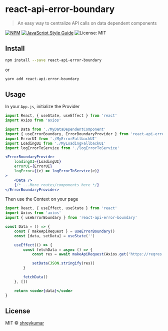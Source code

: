 # react-api-error-boundary

> An easy way to centralize API calls on data dependent components

[![NPM](https://img.shields.io/npm/v/react-api-error-boundary.svg)](https://www.npmjs.com/package/react-api-error-boundary) [![JavaScript Style Guide](https://img.shields.io/badge/code_style-standard-brightgreen.svg)](https://standardjs.com) ![License: MIT](https://github.com/ShreyKumar/react-api-error-boundary/blob/master/LICENSE)

## Install

```bash
npm install --save react-api-error-boundary
```
or
```bash
yarn add react-api-error-boundary
```

## Usage
In your `App.js`, initialize the Provider
```jsx
import React, { useState, useEffect } from 'react'
import Axios from 'axios'

import Data from './MyDataDependentComponent'
import { useErrorBoundary, ErrorBoundaryProvider } from 'react-api-error-boundary'
import ErrorUI from './MyErrorFallbackUI'
import LoadingUI from './MyLoadingFallbackUI'
import logErrorToService from './logErrorToService'

<ErrorBoundaryProvider
    loadingUI={LoadingUI}
    errorUI={ErrorUI}
    logError={(e) => logErrorToService(e)}
>
    <Data />
    {/* ...More routes/components here */}
</ErrorBoundaryProvider>
```
Then use the Context on your page
```jsx
import React, { useEffect, useState } from 'react'
import Axios from 'axios'
import { useErrorBoundary } from 'react-api-error-boundary'

const Data = () => {
    const { makeApiRequest } = useErrorBoundary()
    const [data, setData] = useState('')

    useEffect(() => {
        const fetchData = async () => {
            const res = await makeApiRequest(Axios.get('https://reqres.in/api/users'))

            setData(JSON.stringify(res))
        }

        fetchData()
    }, [])

    return <code>{data}</code>
}
```

## License
MIT © [shreykumar](https://github.com/shreykumar)

